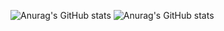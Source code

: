![Anurag's GitHub stats](https://github-readme-stats.vercel.app/api?username=robsonmatos1989&show_icons=true&theme=transparent)
![Anurag's GitHub stats](https://github-readme-stats.vercel.app/api?username=robsonmatos1989&show=reviews)
